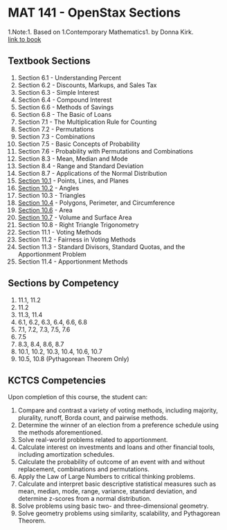 # MAT 141 - OpenStax Sections

1.Note:1. Based on 1.Contemporary Mathematics1. by Donna Kirk.  
[link to book](https://openstax.org/books/contemporary-mathematics/pages/1-introduction)

## Textbook Sections

1. Section 6.1 - Understanding Percent
2. Section 6.2 - Discounts, Markups, and Sales Tax
3. Section 6.3 - Simple Interest
4. Section 6.4 - Compound Interest
5. Section 6.6 - Methods of Savings
6. Section 6.8 - The Basic of Loans
7. Section 7.1 - The Multiplication Rule for Counting
8. Section 7.2 - Permutations
9. Section 7.3 - Combinations
10. Section 7.5 - Basic Concepts of Probability
11. Section 7.6 - Probability with Permutations and Combinations
12. Section 8.3 - Mean, Median and Mode
13. Section 8.4 - Range and Standard Deviation
14. Section 8.7 - Applications of the Normal Distribution
15. [Section 10.1](./Section_10-1.pdf) - Points, Lines, and Planes
16. [Section 10.2](./Section_10-2.pdf) - Angles
17. Section 10.3 - Triangles
18. [Section 10.4](./Section_10-4.pdf) - Polygons, Perimeter, and Circumference
20. [Section 10.6](./Section_10-6.pdf) - Area
21. [Section 10.7](./Section_10-7.pdf) - Volume and Surface Area
22. Section 10.8 - Right Triangle Trigonometry
23. Section 11.1 - Voting Methods
24. Section 11.2 - Fairness in Voting Methods
25. Section 11.3 - Standard Divisors, Standard Quotas, and the Apportionment Problem
26. Section 11.4 - Apportionment Methods

## Sections by Competency
1. 11.1, 11.2
2. 11.2
3. 11.3, 11.4
4. 6.1, 6.2, 6.3, 6.4, 6.6, 6.8
5. 7.1, 7.2, 7.3, 7.5, 7.6
6. 7.5
7. 8.3, 8.4, 8.6, 8.7
8. 10.1, 10.2, 10.3, 10.4, 10.6, 10.7
9. 10.5, 10.8 (Pythagorean Theorem Only)

## KCTCS Competencies
Upon completion of this course, the student can:
1.	Compare and contrast a variety of voting methods, including majority, plurality, runoff, Borda count, and pairwise methods.
2.	Determine the winner of an election from a preference schedule using the methods aforementioned.
3.	Solve real-world problems related to apportionment.
4.	Calculate interest on investments and loans and other financial tools, including amortization schedules.
5.	Calculate the probability of outcome of an event with and without replacement, combinations and permutations.
6.	Apply the Law of Large Numbers to critical thinking problems.
7.	Calculate and interpret basic descriptive statistical measures such as mean, median, mode, range, variance, standard deviation, and determine z-scores from a normal distribution.
8.	Solve problems using basic two- and three-dimensional geometry.
9.	Solve geometry problems using similarity, scalability, and Pythagorean Theorem.